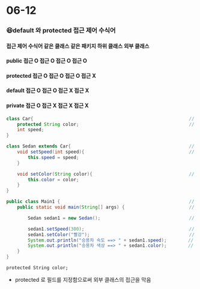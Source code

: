 # 06-12

### 😆default 와 protected 접근 제어 수식어







#### 접근 제어 수식어		같은 클래스		같은 패키지		하위 클래스	    외부 클래스

#### public					 	접근 O			 	접근 O	        	접근 O                접근 O

#### protected			  	접근 O             	접근 O            	접근 O                접근 X

#### default                   	접근 O             	접근 O            	접근 X                접근 X

#### private                   	접근 O             	접근 X            	접근 X                 접근 X		 



```java
class Car{                                                          // Car 슈퍼클래스
    protected String color;                                         // 외부 클래스에서 접근이 불가능한 protected로 필드 지정
    int speed;
}

class Sedan extends Car{                                            // Car 클래스를 상속받는 Sedan 서브클래스
    void setSpeed(int speed){                                       // speed Setter
        this.speed = speed;
    }

    void setColor(String color){                                    // color Setter
        this.color = color;
    }
}

public class Main1 {                                                // 메인 클래스
    public static void main(String[] args) {                        // 메인 메서드

        Sedan sedan1 = new Sedan();                                 // Sedan 인스턴스

        sedan1.setSpeed(300);                                       // 서브 클래스의 메서드 호출
        sedan1.setColor("빨강");                                     // 서브 클래스의 메서드 호출
        System.out.println("승용차 속도 ==> " + sedan1.speed);        // 상속받은 speed 필드에 접근
        System.out.println("승용차 색상 ==> " + sedan1.color);        // 상속받은 color 필드에 접근
    }
}
```





<code>protected String color;</code>

- protected 로 필드를 지정함으로써 외부 클래스의 접근을 막음